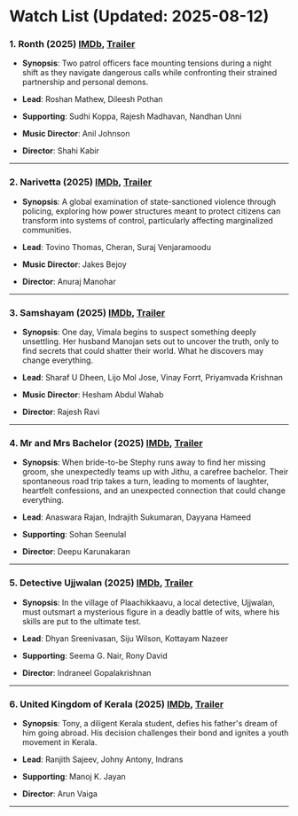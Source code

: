 # Watch List (Updated: 2025-08-12)

### 1. **Ronth** (2025) [IMDb](https://www.imdb.com/title/tt33294533/), [Trailer](https://www.youtube.com/watch?v=7BgNdP8eTkk)

- **Synopsis**: Two patrol officers face mounting tensions during a night shift as they navigate dangerous calls while confronting their strained partnership and personal demons.

- **Lead**: Roshan Mathew, Dileesh Pothan
- **Supporting**: Sudhi Koppa, Rajesh Madhavan, Nandhan Unni
- **Music Director**: Anil Johnson
- **Director**: Shahi Kabir

---

### 2. **Narivetta** (2025) [IMDb](https://www.imdb.com/title/tt28479285/), [Trailer](https://www.youtube.com/watch?v=SqSyU5tIV_8)

- **Synopsis**: A global examination of state-sanctioned violence through policing, exploring how power structures meant to protect citizens can transform into systems of control, particularly affecting marginalized communities.

- **Lead**: Tovino Thomas, Cheran, Suraj Venjaramoodu
- **Music Director**: Jakes Bejoy
- **Director**: Anuraj Manohar

---

### 3. **Samshayam** (2025) [IMDb](https://www.imdb.com/title/tt36276442/), [Trailer](https://www.youtube.com/watch?v=vaMjYKKKeOs)

- **Synopsis**: One day, Vimala begins to suspect something deeply unsettling. Her husband Manojan sets out to uncover the truth, only to find secrets that could shatter their world. What he discovers may change everything.

- **Lead**: Sharaf U Dheen, Lijo Mol Jose, Vinay Forrt, Priyamvada Krishnan
- **Music Director**: Hesham Abdul Wahab
- **Director**: Rajesh Ravi

---

### 4. **Mr and Mrs Bachelor** (2025) [IMDb](https://www.imdb.com/title/tt33029493/), [Trailer](https://www.youtube.com/watch?v=HbBpRwKeP4M)

- **Synopsis**: When bride-to-be Stephy  runs away to find her missing groom, she unexpectedly teams up with Jithu, a carefree bachelor. Their spontaneous road trip takes a turn, leading to moments of laughter, heartfelt confessions, and an unexpected connection that could change everything.

- **Lead**: Anaswara Rajan, Indrajith Sukumaran, Dayyana Hameed
- **Supporting**: Sohan Seenulal
- **Director**: Deepu Karunakaran

---

### 5. **Detective Ujjwalan** (2025) [IMDb](https://en.wikipedia.org/wiki/Detective_Ujjwalan), [Trailer](https://www.youtube.com/watch?v=TJOjAaMrnTs)

- **Synopsis**: In the village of Plaachikkaavu, a local detective, Ujjwalan, must outsmart a mysterious figure in a deadly battle of wits, where his skills are put to the ultimate test.

- **Lead**: Dhyan Sreenivasan, Siju Wilson, Kottayam Nazeer
- **Supporting**: Seema G. Nair, Rony David
- **Director**: Indraneel Gopalakrishnan

---

### 6. **United Kingdom of Kerala** (2025) [IMDb](https://www.imdb.com/title/tt32166743/), [Trailer](https://www.youtube.com/watch?v=hBvWeSUwtEE)

- **Synopsis**: Tony, a diligent Kerala student, defies his father's dream of him going abroad. His decision challenges their bond and ignites a youth movement in Kerala.

- **Lead**: Ranjith Sajeev, Johny Antony, Indrans
- **Supporting**: Manoj K. Jayan
- **Director**: Arun Vaiga

---

